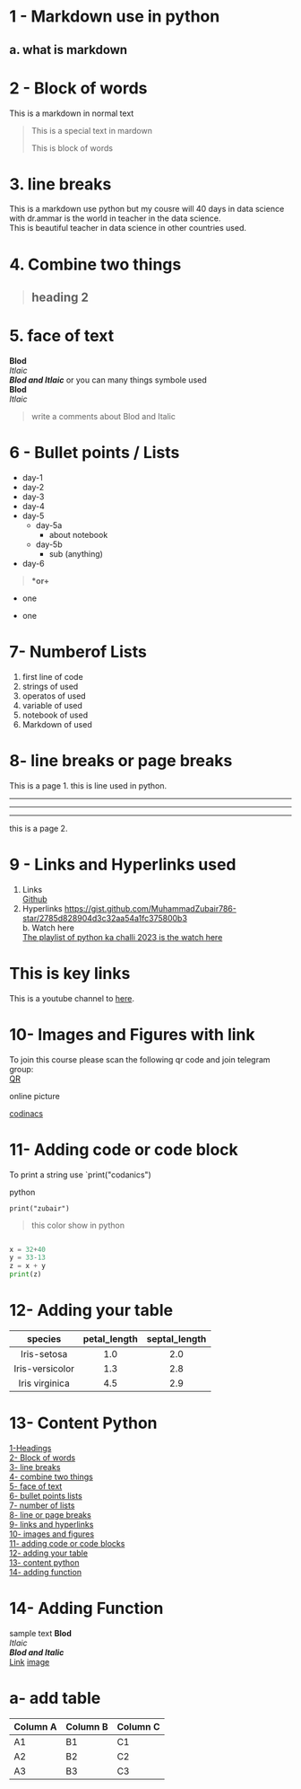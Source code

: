 # 1 - Markdown  use in python
## a.  what is markdown
# 2 - Block of words
This is a markdown in normal text
> This is a special text in mardown
>
> This is block of words
# 3. line breaks
This is a markdown use python but my cousre will 40 days in data science with dr.ammar is the world in teacher in the data science.\
This is beautiful teacher in data science in other countries used.
# 4. Combine two things
> ## heading 2
# 5. face of text
**Blod** \
*Itlaic* \
***Blod and Itlaic***
or you can many things symbole used \
__Blod__ \
_Itlaic_
> write a comments about Blod  and Italic 
# 6 - Bullet points / Lists
- day-1
- day-2
- day-3
- day-4
- day-5
  - day-5a
    - about notebook
  - day-5b
      - sub (anything)
- day-6

> __*or+__
* one
+ one
# 7- Numberof Lists
1. first line of code
2. strings of used
3. operatos of used
4. variable of used
5. notebook of used
6. Markdown of used 
# 8- line breaks or page breaks
This is a page 1.
this is line used in python.
___
***
----
this is a page 2.
# 9 - Links and Hyperlinks used
1. Links \
[Github](https://gist.github.com/MuhammadZubair786-star/2785d828904d3c32aa54a1fc375800b3) 
2. Hyperlinks 
<https://gist.github.com/MuhammadZubair786-star/2785d828904d3c32aa54a1fc375800b3>\
b. Watch here\
[The playlist of python ka challi 2023 is the watch here](https://youtube.com/playlist?list=PL9XvIvvVL50Fba7psesg6ynQXdipw-yoN&si=4W2euzF3RtHYy9MQ)

[codinacs]: https://youtube.com/@Codanics?si=ByVJ5zQpL_6HVpyp

# This is key links
This is a  youtube channel to [here][codinacs].

# 10- Images and Figures with link
To join this course please scan the following qr code and join telegram group: \
[QR](qrscan.png)

online picture 

[codinacs](https://images.app.goo.gl/VBweg1QfuXFcGYNH9)
# 11- Adding code or code block
To print a string use `print("codanics")

python
```
print("zubair")
```
> this color show in python
``` python

x = 32+40
y = 33-13
z = x + y
print(z)

```
# 12- Adding your table
| species | petal_length | septal_length |
|:---------:|:---------------:|:---------------:|
| Iris-setosa     |          1.0        |         2.0             |    
| Iris-versicolor |        1.3        |          2.8            |    
|Iris virginica    |      4.5         |          2.9

# 13- Content Python
[1-Headings](#1---markdown-use-in-python)\
[2- Block of words](#2---block-of-words)\
[3- line breaks](#3-line-breaks)\
[4- combine two things](#4-combine-two-things)\
[5- face of text ](#5-face-of-text)\
[6- bullet points lists](#6---bullet-points--lists)\
[7- number of lists](#7--numberof-lists)\
[8- line or page breaks](#8--line-breaks-or-page-breaks)\
[9- links and hyperlinks](#9---links-and-hyperlinks-used)\
[10- images and figures](#10--images-and-figures-with-link)\
[11- adding code  or code blocks](#11--adding-code-or-code-block)\
[12- adding your table](#12--adding-your-table)\
[13- content python](#13--content-python)\
[14- adding function](#14--adding-function)

# 14- Adding  Function
sample text
**Blod**\
*Itlaic*\
**_Blod and Italic_**\
[Link](https://youtube.com/@Codanics?si=ByVJ5zQpL_6HVpyp)
[image](qrscan.png)

# a-  add table
Column A | Column B | Column C
---------|----------|---------
 A1 | B1 | C1
 A2 | B2 | C2
 A3 | B3 | C3




